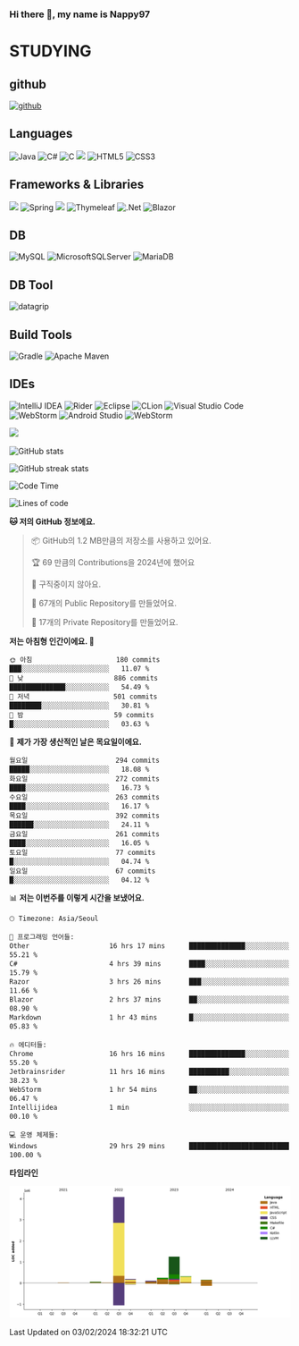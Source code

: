 ### Hi there 👋, my name is Nappy97

# STUDYING
## github
[<img src='https://cdn.jsdelivr.net/npm/simple-icons@3.0.1/icons/github.svg' alt='github' height='40'>](https://github.com/Nappy97)  

## Languages
![Java](https://img.shields.io/badge/java-%23ED8B00.svg?style=for-the-badge&logo=openjdk&logoColor=white) ![C#](https://img.shields.io/badge/c%23-%23239120.svg?style=for-the-badge&logo=c-sharp&logoColor=white) ![C](https://img.shields.io/badge/c-%2300599C.svg?style=for-the-badge&logo=c&logoColor=white) <img src="https://img.shields.io/badge/javascript-F7DF1E?style=for-the-badge&logo=javascript&logoColor=black"> ![HTML5](https://img.shields.io/badge/html5-%23E34F26.svg?style=for-the-badge&logo=html5&logoColor=white) ![CSS3](https://img.shields.io/badge/css3-%231572B6.svg?style=for-the-badge&logo=css3&logoColor=white)

## Frameworks & Libraries
<img src="https://img.shields.io/badge/bootstrap-7952B3?style=for-the-badge&logo=bootstrap&logoColor=white"> ![Spring](https://img.shields.io/badge/spring-%236DB33F.svg?style=for-the-badge&logo=spring&logoColor=white) <img src="https://img.shields.io/badge/jQuery-0769AD?style=for-the-badge&logo=jquery&logoColor=white"> ![Thymeleaf](https://img.shields.io/badge/Thymeleaf-%23005C0F.svg?style=for-the-badge&logo=Thymeleaf&logoColor=white) ![.Net](https://img.shields.io/badge/.NET-5C2D91?style=for-the-badge&logo=.net&logoColor=white) ![Blazor](https://img.shields.io/badge/blazor-%235C2D91.svg?style=for-the-badge&logo=blazor&logoColor=white)

## DB
![MySQL](https://img.shields.io/badge/mysql-%2300f.svg?style=for-the-badge&logo=mysql&logoColor=white) ![MicrosoftSQLServer](https://img.shields.io/badge/Microsoft%20SQL%20Server-CC2927?style=for-the-badge&logo=microsoft%20sql%20server&logoColor=white) ![MariaDB](https://img.shields.io/badge/MariaDB-003545?style=for-the-badge&logo=mariadb&logoColor=white)

## DB Tool
![datagrip](https://img.shields.io/badge/datagrip-9681EB?style=flat&logo=datagrip)

## Build Tools
![Gradle](https://img.shields.io/badge/Gradle-02303A.svg?style=for-the-badge&logo=Gradle&logoColor=white) ![Apache Maven](https://img.shields.io/badge/Apache%20Maven-C71A36?style=for-the-badge&logo=Apache%20Maven&logoColor=white)

## IDEs
![IntelliJ IDEA](https://img.shields.io/badge/IntelliJIDEA-000000.svg?style=for-the-badge&logo=intellij-idea&logoColor=white) ![Rider](https://img.shields.io/badge/Rider-000000.svg?style=for-the-badge&logo=Rider&logoColor=white&color=black&labelColor=crimson) ![Eclipse](https://img.shields.io/badge/Eclipse-FE7A16.svg?style=for-the-badge&logo=Eclipse&logoColor=white) ![CLion](https://img.shields.io/badge/CLion-black?style=for-the-badge&logo=clion&logoColor=white) ![Visual Studio Code](https://img.shields.io/badge/Visual%20Studio%20Code-0078d7.svg?style=for-the-badge&logo=visual-studio-code&logoColor=white) ![WebStorm](https://img.shields.io/badge/webstorm-143?style=for-the-badge&logo=webstorm&logoColor=white&color=black) ![Android Studio](https://img.shields.io/badge/Android%20Studio-3DDC84.svg?style=for-the-badge&logo=android-studio&logoColor=white) ![WebStorm](https://img.shields.io/badge/webstorm-143?style=for-the-badge&logo=webstorm&logoColor=white&color=black)

<div>
  <img  src="https://github-readme-stats.vercel.app/api/top-langs/?username=Nappy97&langs_count=8&exclude_repo=Example-deep-learning-from-scratch&layout=compact&line_height=24&hide_border=true&title_color=d88e82&card_width=280">
<div>
  
![GitHub stats](https://github-readme-stats.vercel.app/api?username=Nappy97&show_icons=true)  

![GitHub streak stats](https://github-readme-streak-stats.herokuapp.com/?user=Nappy97)  

<!--START_SECTION:waka-->
![Code Time](http://img.shields.io/badge/Code%20Time-1%2C463%20hrs%2023%20mins-blue)

![Lines of code](https://img.shields.io/badge/%EC%A0%80%EB%8A%94%20%EC%97%AC%ED%83%9C%EA%B9%8C%EC%A7%80%20-6.4%20million%20%EC%A4%84%EC%9D%98%20%EC%BD%94%EB%93%9C%EB%A5%BC%20%EC%9E%91%EC%84%B1%ED%96%88%EC%96%B4%EC%9A%94.-blue)

**🐱 저의 GitHub 정보에요.** 

> 📦 GitHub의 1.2 MB만큼의 저장소를 사용하고 있어요. 
 > 
> 🏆 69 만큼의 Contributions을 2024년에 했어요
 > 
> 🚫 구직중이지 않아요.
 > 
> 📜 67개의 Public Repository를 만들었어요. 
 > 
> 🔑 17개의 Private Repository를 만들었어요. 
 > 
**저는 아침형 인간이에요. 🐤** 

```text
🌞 아침                     180 commits         ███░░░░░░░░░░░░░░░░░░░░░░   11.07 % 
🌆 낮　                     886 commits         ██████████████░░░░░░░░░░░   54.49 % 
🌃 저녁                     501 commits         ████████░░░░░░░░░░░░░░░░░   30.81 % 
🌙 밤　                     59 commits          █░░░░░░░░░░░░░░░░░░░░░░░░   03.63 % 
```
📅 **제가 가장 생산적인 날은 목요일이에요.** 

```text
월요일                      294 commits         █████░░░░░░░░░░░░░░░░░░░░   18.08 % 
화요일                      272 commits         ████░░░░░░░░░░░░░░░░░░░░░   16.73 % 
수요일                      263 commits         ████░░░░░░░░░░░░░░░░░░░░░   16.17 % 
목요일                      392 commits         ██████░░░░░░░░░░░░░░░░░░░   24.11 % 
금요일                      261 commits         ████░░░░░░░░░░░░░░░░░░░░░   16.05 % 
토요일                      77 commits          █░░░░░░░░░░░░░░░░░░░░░░░░   04.74 % 
일요일                      67 commits          █░░░░░░░░░░░░░░░░░░░░░░░░   04.12 % 
```


📊 **저는 이번주를 이렇게 시간을 보냈어요.** 

```text
🕑︎ Timezone: Asia/Seoul

💬 프로그래밍 언어들: 
Other                    16 hrs 17 mins      ██████████████░░░░░░░░░░░   55.21 % 
C#                       4 hrs 39 mins       ████░░░░░░░░░░░░░░░░░░░░░   15.79 % 
Razor                    3 hrs 26 mins       ███░░░░░░░░░░░░░░░░░░░░░░   11.66 % 
Blazor                   2 hrs 37 mins       ██░░░░░░░░░░░░░░░░░░░░░░░   08.90 % 
Markdown                 1 hr 43 mins        █░░░░░░░░░░░░░░░░░░░░░░░░   05.83 % 

🔥 에디터들: 
Chrome                   16 hrs 16 mins      ██████████████░░░░░░░░░░░   55.20 % 
Jetbrainsrider           11 hrs 16 mins      ██████████░░░░░░░░░░░░░░░   38.23 % 
WebStorm                 1 hr 54 mins        ██░░░░░░░░░░░░░░░░░░░░░░░   06.47 % 
Intellijidea             1 min               ░░░░░░░░░░░░░░░░░░░░░░░░░   00.10 % 

💻 운영 체제들: 
Windows                  29 hrs 29 mins      █████████████████████████   100.00 % 
```

**타임라인**

![Lines of Code chart](https://raw.githubusercontent.com/Nappy97/Nappy97/main/assets/bar_graph.png)


 Last Updated on 03/02/2024 18:32:21 UTC
<!--END_SECTION:waka-->
